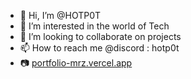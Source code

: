 - 👋 Hi, I’m @HOTP0T
- 👀 I’m interested in the world of Tech
- 💞️ I’m looking to collaborate on projects
- 📫 How to reach me @discord : hotp0t
- 📷 [portfolio-mrz.vercel.app](https://portfolio-mrz.vercel.app)

